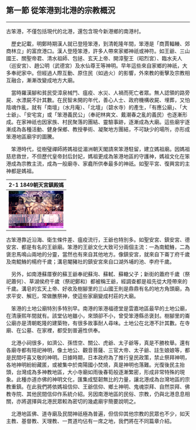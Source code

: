 ## 第一節 從笨港到北港的宗教概況
---

古笨港，不僅包括現代的北港，還包含現今新港鄉的南港村。

　歷史記載，明鄭時期漢人就已登陸笨港，到清乾隆年間，笨港是「商賈輻輳、郊商林立」的富庶港口。漢人登陸笨港，許多人帶來家鄉神祇或神符。如王爺、三山國王、關聖帝君、清水祖師、包拯、玄天上帝、開漳聖王（昭烈宮）、臨水夫人（巡安宮）、趙公明（武德宮）及水仙尊王等神明。早年這些來自家鄉的神祇，大多奉祀家中。但經過人際互動、原住民（如過火）的影響，外來教的衝擊及宗教相互融合，漸漸改變成地方大廟。

　當時羅漢腳和貧民受漳泉械鬥、瘟疫、水災、人禍而死亡者眾。無人認領的路旁屍、水漂屍不計其數。在民智未開的年代，善心人士、政府機構收屍、埋葬，又怕陰魂作亂，就有「南壇」（水月庵）、「北壇」（碧水寺）的產生，「有應公廟」、「大士爺」、「安宅宮」或「笨港義民公」（奉祀林爽文、戴潮春之亂的義民）也逐漸形成。在家神祇也因家族、村民聚落的團結、靈驗事跡，逐漸成為大廟。這些廟宇逐漸成為各種活動、健身保鄉、教授拳術、凝聚地方團結，不可缺少的場所，亦形成笨港地區廟宇的圖騰。

　笨港時代，從樹璧禪師將媽祖從湄洲朝天閣請來笨港駐留，建立媽祖廟。因媽祖慈悲救世，不但歷代皇帝封后封妃，媽祖更成為笨港地區的守護神，媽祖文化在笨港成為宗教主流，成為一般廟寺、家龕所供奉最多的神祇。如聖平宮、復興宮的主神都是媽祖。 

| 2-1 1849朝天宮鎮殿媽 |
| ------------------ |
| ![](img/2-01.jpg) |

古笨港靠近沿海、衛生條件差、瘟疫流行，王爺也特別多。如聖安宮、鎮安宮、德安宮、都是有名的王爺廟。笨港的王爺文化大致可分兩個主流：一為南鯤鯓，二為褒忠馬鳴山兩地的分靈，當然也有來自其他地方。像鎮安宮，就來自下崙丁府千歲及南鯤鯓的楊府千歲；溝皂閹豬社的鎮安宮來自口湖外埔的池、李府千歲。

　另外，如南港蘇厝寮的蘇王爺奉祀蘇洵、蘇軾、蘇轍父子；新街的蕭府千歲（祭祀蕭何）、草湖侯府千歲（祭祀鄭和）都被稱王爺，經調查都是祖先從大陸帶來的千歲。溝皂的玄天上帝、好收及樹腳里的三山國王則是鼎鼎有名的地方角頭廟，為求平安、解厄，常做醮祭神，使這些家廟變成村莊的大廟。

　笨港的土地公廟特別多特別早。南港的笨港福德堂是雲嘉地區最早的土地公廟，在清康熙年間就有。該堂佔地雖小，來頭卻不小，曾受笨港縣丞褒封。樹腳里的崙公廟亦是清朝乾隆的建築物，有很多故事耐人尋味。土地公在北港不計其數。在寺廟、在公墓、在家裡，都受到普遍性供奉。

　北港小祠很多，如濟公、孫悟空、關公、虎爺、太子爺等，真是不勝枚舉。還有各廟寺都有陪祀神明，像土地公、觀音菩薩、三官大帝、太子爺、註生娘娘等，都是民間吁喜又敬的神明。日據時期，日本政府為了推行皇民政策，禁止祭拜神明，各地神明紛紛藏匿，或被集中於南陽國小焚燒，真是神明也落難。光復後民主抬頭，台灣成為多神教地區，大小寺廟如雨後春筍般逐漸繁密，形成非常特殊的現象。此種亦道亦佛的神明文化，匯集成堅韌無比的力量，讓北港成為台灣地區的宗教重鎮。在此我們將依媽祖信仰、王爺信仰、鄉土神明、鬼魂崇拜、自然崇拜、佛教寺院、其他民間信仰作系統介紹。另因南港地區的民俗、宗教，仍與北港息息相關，亦將選擇與北港民眾較為密切的幾處廟宇簡要說明之。 

　北港地區佛、道寺廟及民間神祇極為普遍，但信仰其他宗教的民眾也不少，如天主教、基督教、天理教、一貫道均佔有一席之地，我們將在不同篇章介紹。